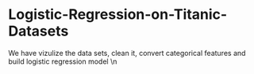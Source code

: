 # Logistic-Regression-on-Titanic-Datasets
We have vizulize the data sets,
clean it,
convert categorical features
and build logistic regression model \n
